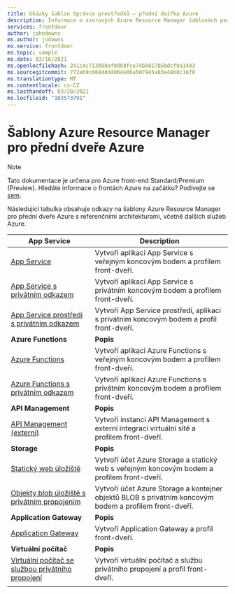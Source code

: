 ```yaml
---
title: Ukázky šablon Správce prostředků – přední dvířka Azure
description: Informace o vzorových Azure Resource Manager šablonách poskytnutých pro přední dveře Azure.
services: frontdoor
author: johndowns
ms.author: jodowns
ms.service: frontdoor
ms.topic: sample
ms.date: 03/16/2021
ms.openlocfilehash: 241c4c713890af0db8fce74b0817b5bdcf9a1403
ms.sourcegitcommit: 772eb9c6684dd4864e0ba507945a83e48b8c16f0
ms.translationtype: MT
ms.contentlocale: cs-CZ
ms.lasthandoff: 03/20/2021
ms.locfileid: "103573791"
---
```

# <a name="azure-resource-manager-templates-for-azure-front-door"></a>Šablony Azure Resource Manager pro přední dveře Azure

> [!Note]
> Tato dokumentace je určena pro Azure front-end Standard/Premium (Preview). Hledáte informace o frontách Azure na začátku? Podívejte se [sem](../front-door-overview.md).

Následující tabulka obsahuje odkazy na šablony Azure Resource Manager pro přední dveře Azure s referenčními architekturami, včetně dalších služeb Azure.

| App Service | Description |
|-|-|
| [App Service](https://github.com/Azure/azure-quickstart-templates/tree/master/201-front-door-standard-premium-app-service-public) | Vytvoří aplikaci App Service s veřejným koncovým bodem a profilem front-dveří.  |
| [App Service s privátním odkazem](https://github.com/Azure/azure-quickstart-templates/tree/master/201-front-door-premium-app-service-private-link) | Vytvoří aplikaci App Service s privátním koncovým bodem a profilem front-dveří.  |
| [App Service prostředí s privátním odkazem](https://github.com/Azure/azure-quickstart-templates/tree/master/201-front-door-premium-app-service-environment-internal-private-link) | Vytvoří App Service prostředí, aplikaci s privátním koncovým bodem a profil front-dveří.  |
|**Azure Functions**| **Popis** |
| [Azure Functions](https://github.com/Azure/azure-quickstart-templates/tree/master/201-front-door-standard-premium-function-public/) | Vytvoří aplikaci Azure Functions s veřejným koncovým bodem a profilem front-dveří.  |
| [Azure Functions s privátním odkazem](https://github.com/Azure/azure-quickstart-templates/tree/master/201-front-door-premium-function-private-link) | Vytvoří aplikaci Azure Functions s privátním koncovým bodem a profilem front-dveří.  |
|**API Management**| **Popis** |
| [API Management (externí)](https://github.com/Azure/azure-quickstart-templates/tree/master/201-front-door-standard-premium-api-management-external) | Vytvoří instanci API Management s externí integrací virtuální sítě a profilem front-dveří.  |
|**Storage**| **Popis** |
| [Statický web úložiště](https://github.com/Azure/azure-quickstart-templates/tree/master/201-front-door-standard-premium-storage-static-website) | Vytvoří účet Azure Storage a statický web s veřejným koncovým bodem a profilem front-dveří.  |
| [Objekty blob úložiště s privátním propojením](https://github.com/Azure/azure-quickstart-templates/tree/master/201-front-door-premium-storage-blobs-private-link) | Vytvoří účet Azure Storage a kontejner objektů BLOB s privátním koncovým bodem a profilem front-dveří.  |
|**Application Gateway**| **Popis** |
| [Application Gateway](https://github.com/Azure/azure-quickstart-templates/tree/master/201-front-door-standard-premium-application-gateway-public) | Vytvoří Application Gateway a profil front-dveří. |
|**Virtuální počítač**| **Popis** |
| [Virtuální počítač se službou privátního propojení](https://github.com/Azure/azure-quickstart-templates/tree/master/201-front-door-premium-vm-private-link) | Vytvoří virtuální počítač a službu privátního propojení a profil front-dveří. |
| | |
